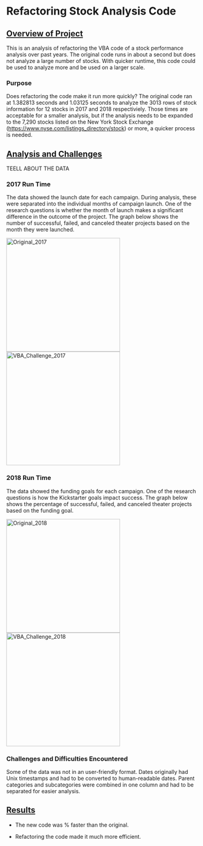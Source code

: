 # <b> Refactoring Stock Analysis Code </b>

## <u>Overview of Project</u>
This is an analysis of refactoring the VBA code of a stock performance analysis over past years. The original code runs in about a second but does not analyze a large number of stocks. With quicker runtime, this code could be used to analyze more and be used on a larger scale.   

### Purpose
Does refactoring the code make it run more quickly? The original code ran at 1.382813 seconds and 1.03125 seconds to analyze the 3013 rows of stock information for 12 stocks in 2017 and 2018 respectiviely. Those times are acceptable for a smaller analysis, but if the analysis needs to be expanded to the 7,290 stocks listed on the New York Stock Exchange (https://www.nyse.com/listings_directory/stock) or more, a quicker process is needed.   

## <u>Analysis and Challenges</u>
TEELL ABOUT THE DATA

### 2017 Run Time
The data showed the launch date for each campaign. During analysis, these were separated into the individual months of campaign launch. One of the research questions is whether the month of launch makes a significant difference in the outcome of the project. The graph below shows the number of successful, failed, and canceled theater projects based on the month they were launched.  

<img width="300" alt="Original_2017" src="https://user-images.githubusercontent.com/116980760/201486778-78b8ad84-dcc2-496e-86d3-af24bb441949.PNG">

<img width="300" alt="VBA_Challenge_2017" src="https://user-images.githubusercontent.com/116980760/201486787-bb29fb09-030f-4b7e-8a8a-be00025da0f5.PNG">


### 2018 Run Time
The data showed the funding goals for each campaign. One of the research questions is how the Kickstarter goals impact success. The graph below shows the percentage of successful, failed, and canceled theater projects based on the funding goal.

<img width="300" alt="Original_2018" src="https://user-images.githubusercontent.com/116980760/201486856-f8c5ee01-0dad-4813-944d-d2658eb47b83.PNG">

<img width="300" alt="VBA_Challenge_2018" src="https://user-images.githubusercontent.com/116980760/201486816-44f706f8-5a2d-4766-9c14-2bec66dda269.PNG">

### Challenges and Difficulties Encountered

Some of the data was not in an user-friendly format. Dates originally had Unix timestamps and had to be converted to human-readable dates. Parent categories and subcategories were combined in one column and had to be separated for easier analysis. 



## <u>Results</u>

- The new code was % faster than the original.

- Refactoring the code made it much more efficient. 


